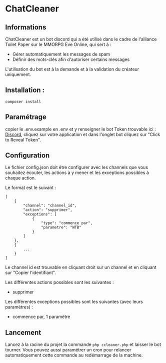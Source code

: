 # ChatCleaner

## Informations
ChatCleaner est un bot discord qui a été utilisé dans le cadre de l'alliance Toilet Paper sur le MMORPG Eve Online, qui sert à :

- Gérer automatiquement les messages de spam
- Définir des mots-clés afin d'autoriser certains messages

L'utilisation du bot est à la demande et à la validation du créateur uniquement.

## Installation :
``` composer install ```

## Paramétrage
copier le .env.example en .env et y renseigner le bot Token trouvable ici : [Discord](https://discord.com/developers/applications), cliquez sur votre application et dans l'onglet bot cliquez sur "Click to Reveal Token".

## Configuration
Le fichier config.json doit être configurer avec les channels que vous souhaitez écouter, les actions à y mener et les exceptions possibles à chaque action.

Le format est le suivant :
```
[
    {
        "channel": "channel_id",
        "action": "supprimer",
        "exceptions": [
            {
                "type": "commence par",
                "parametre": "WTB"
            }
        ]
    },
    {
        ...
    }
]
```

Le channel id est trouvable en cliquant droit sur un channel et en cliquant sur "Copier l'identifiant".

Les différentes actions possibles sont les suivantes :
- supprimer

Les différentes exceptions possibles sont les suivantes (avec leurs paramètres) :
- commence par, 1 paramètre

## Lancement
Lancez à la racine du projet la commande ```php ccleaner.php``` et laisser le bot tourner.
Vous pouvez aussi paramétrer un cron pour relancer automatiquement cette commande au redémarrage de la machine.
